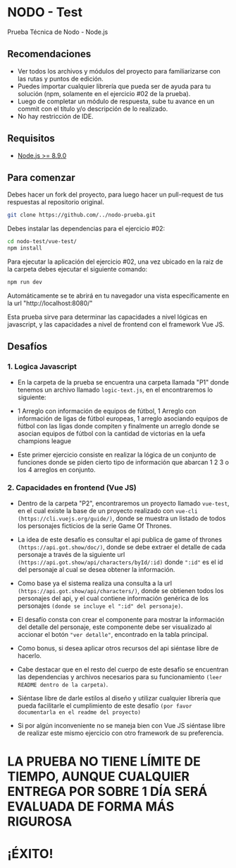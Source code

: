 # NODO - Test
Prueba Técnica de Nodo - Node.js

## Recomendaciones

* Ver todos los archivos y módulos del proyecto para familiarizarse con las rutas y puntos de edición.
* Puedes importar cualquier librería que pueda ser de ayuda para tu solución (npm, solamente en el ejercicio #02 de la prueba).
* Luego de completar un módulo de respuesta, sube tu avance en un commit con el título y/o descripción de lo realizado.
* No hay restricción de IDE.

## Requisitos

* [Node.js >= 8.9.0](https://nodejs.org/en/)

## Para comenzar

Debes hacer un fork del proyecto, para luego hacer un pull-request de tus respuestas al repositorio original.

```sh
git clone https://github.com/../nodo-prueba.git

```

Debes instalar las dependencias para el ejercicio #02:

```sh
cd nodo-test/vue-test/
npm install
```

Para ejecutar la aplicación del ejercicio #02, una vez ubicado en la raiz de la carpeta debes ejecutar el siguiente comando:

```sh
npm run dev
```

Automáticamente se te abrirá en tu navegador una vista específicamente en la url "http://localhost:8080/"

Esta prueba sirve para determinar las capacidades a nivel lógicas en javascript, y las capacidades a nivel de frontend con el framework Vue JS.

## Desafíos

### 1. Logica Javascript
* En la carpeta de la prueba se encuentra una carpeta llamada "P1" donde tenemos un archivo llamado `logic-text.js`, en el encontraremos lo siguiente:

* 1 Arreglo con información de equipos de fútbol, 1 Arreglo con información de ligas de fútbol europeas, 1 arreglo asociando equipos de fútbol con las ligas donde compiten y finalmente un arreglo donde se asocian equipos de fútbol con la cantidad de victorias en la uefa champions league

* Este primer ejercicio consiste en realizar la lógica de un conjunto de funciones donde se piden cierto tipo de información que abarcan 1 2 3 o los 4 arreglos en conjunto.

### 2. Capacidades en frontend (Vue JS)
* Dentro de la carpeta "P2", encontraremos un proyecto llamado `vue-test`, en el cual existe la base de un proyecto realizado con `vue-cli (https://cli.vuejs.org/guide/)`, donde se muestra un listado de todos los personajes ficticios de la serie Game Of Thrones.

* La idea de este desafío es consultar el api publica de game of thrones `(https://api.got.show/doc/)`, donde se debe extraer el detalle de cada personaje a través de la siguiente url `(https://api.got.show/api/characters/byId/:id)` donde `":id"` es el id del personaje al cual se desea obtener la información.

* Como base ya el sistema realiza una consulta a la url `(https://api.got.show/api/characters/)`, donde se obtienen todos los personajes del api, y el cual contiene información genérica de los personajes `(donde se incluye el ":id" del personaje)`.

* El desafío consta con crear el componente para mostrar la información del detalle del personaje, este componente debe ser visualizado al accionar el botón `"ver detalle"`, encontrado en la tabla principal.

* Como bonus, si desea aplicar otros recursos del api siéntase libre de hacerlo.

* Cabe destacar que en el resto del cuerpo de este desafío se encuentran las dependencias y archivos necesarios para su funcionamiento `(leer README dentro de la carpeta)`.

* Siéntase libre de darle estilos al diseño y utilizar cualquier librería que pueda facilitarle el cumplimiento de este desafío `(por favor documentarla en el readme del proyecto)`

* Si por algún inconveniente no se maneja bien con Vue JS siéntase libre de realizar este mismo ejercicio con otro framework de su preferencia.

# LA PRUEBA NO TIENE LÍMITE DE TIEMPO, AUNQUE CUALQUIER ENTREGA POR SOBRE 1 DÍA SERÁ EVALUADA DE FORMA MÁS RIGUROSA

# ¡ÉXITO!
